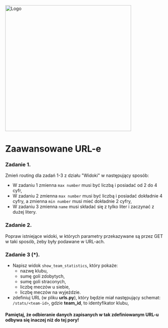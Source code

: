 <img alt="Logo" src="http://coderslab.pl/svg/logo-coderslab.svg" width="400">

# Zaawansowane URL-e

### Zadanie 1.
Zmień routing dla zadań 1-3 z działu "Widoki" w następujący sposób:
* W zadaniu 1 zmienna `max number` musi być liczbą i posiadać od 2 do 4 cyfr,
* W zadaniu 2 zmienna `max number` musi być liczbą i posiadać dokładnie 4 cyfry, a zmienna `min number` musi mieć dokładnie 2 cyfry,
* W zadaniu 3 zmienna `name` musi składać się z tylko liter i zaczynać z dużej litery. 
 
### Zadanie 2.

Popraw istniejące widoki, w których parametry przekazywane są przez GET w taki sposób, żeby były podawane w URL-ach.

### Zadanie 3 (*).

* Napisz widok `show_team_statistics`, który pokaże:
    * nazwę klubu,
    * sumę goli zdobytych,
    * sumę goli straconych,
    * liczbę meczów u siebie,
    * liczbę meczów na wyjeździe.
* zdefiniuj URL (w pliku **urls.py**), który będzie miał następujący schemat:
```/stats/<team-id>```, gdzie **team_id**, to identyfikator klubu,

#### Pamiętaj, że odbieranie danych zapisanych w tak zdefiniowanym URL-u odbywa się inaczej niż do tej pory!

